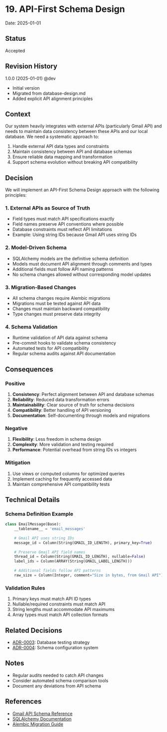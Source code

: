 # 19. API-First Schema Design

Date: 2025-01-01

## Status

Accepted

## Revision History
1.0.0 (2025-01-01) @dev
- Initial version
- Migrated from database-design.md
- Added explicit API alignment principles

## Context

Our system heavily integrates with external APIs (particularly Gmail API) and needs to maintain data consistency between these APIs and our local database. We need a systematic approach to:

1. Handle external API data types and constraints
2. Maintain consistency between API and database schemas
3. Ensure reliable data mapping and transformation
4. Support schema evolution without breaking API compatibility

## Decision

We will implement an API-First Schema Design approach with the following principles:

### 1. External APIs as Source of Truth
- Field types must match API specifications exactly
- Field names preserve API conventions where possible
- Database constraints must reflect API limitations
- Example: Using string IDs because Gmail API uses string IDs

### 2. Model-Driven Schema
- SQLAlchemy models are the definitive schema definition
- Models must document API alignment through comments and types
- Additional fields must follow API naming patterns
- No schema changes allowed without corresponding model updates

### 3. Migration-Based Changes
- All schema changes require Alembic migrations
- Migrations must be tested against API data
- Changes must maintain backward compatibility
- Type changes must preserve data integrity

### 4. Schema Validation
- Runtime validation of API data against schema
- Pre-commit hooks to validate schema consistency
- Automated tests for API compatibility
- Regular schema audits against API documentation

## Consequences

### Positive
1. **Consistency**: Perfect alignment between API and database schemas
2. **Reliability**: Reduced data transformation errors
3. **Maintainability**: Clear source of truth for schema decisions
4. **Compatibility**: Better handling of API versioning
5. **Documentation**: Self-documenting through models and migrations

### Negative
1. **Flexibility**: Less freedom in schema design
2. **Complexity**: More validation and testing required
3. **Performance**: Potential overhead from string IDs vs integers

### Mitigation
1. Use views or computed columns for optimized queries
2. Implement caching for frequently accessed data
3. Maintain comprehensive API compatibility tests

## Technical Details

### Schema Definition Example
```python
class EmailMessage(Base):
    __tablename__ = 'email_messages'
    
    # Gmail API uses string IDs
    message_id = Column(String(GMAIL_ID_LENGTH), primary_key=True)
    
    # Preserve Gmail API field names
    thread_id = Column(String(GMAIL_ID_LENGTH), nullable=False)
    label_ids = Column(ARRAY(String(GMAIL_LABEL_LENGTH)))
    
    # Additional fields follow API patterns
    raw_size = Column(Integer, comment="Size in bytes, from Gmail API")
```

### Validation Rules
1. Primary keys must match API ID types
2. Nullable/required constraints must match API
3. String lengths must accommodate API maximums
4. Array types must match API collection formats

## Related Decisions
- [ADR-0003](0003-test-database-strategy.md): Database testing strategy
- [ADR-0004](0004-configuration-based-schema-definitions.md): Schema configuration system

## Notes
- Regular audits needed to catch API changes
- Consider automated schema comparison tools
- Document any deviations from API schema

## References
- [Gmail API Schema Reference](https://developers.google.com/gmail/api/reference/rest)
- [SQLAlchemy Documentation](https://docs.sqlalchemy.org/)
- [Alembic Migration Guide](https://alembic.sqlalchemy.org/)
